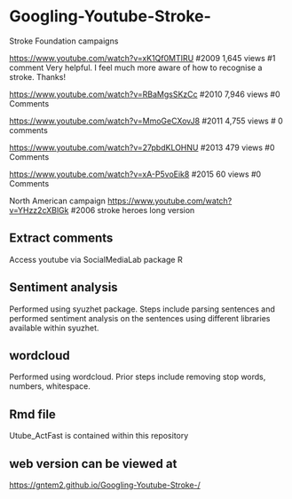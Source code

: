 # Googling-Youtube-Stroke-

Stroke Foundation campaigns

https://www.youtube.com/watch?v=xK1Qf0MTIRU #2009 
1,645 views #1 comment
Very helpful.  I feel much more aware of how to recognise a stroke.  Thanks!

https://www.youtube.com/watch?v=RBaMgsSKzCc #2010
7,946 views #0 Comments

https://www.youtube.com/watch?v=MmoGeCXovJ8 #2011
4,755 views # 0 comments

https://www.youtube.com/watch?v=27pbdKLOHNU #2013
479 views #0 Comments

https://www.youtube.com/watch?v=xA-P5voEik8 #2015
60 views #0 Comments

North American campaign
https://www.youtube.com/watch?v=YHzz2cXBlGk #2006 stroke heroes long version

## Extract comments 
Access youtube via SocialMediaLab package R

## Sentiment analysis
Performed using syuzhet package. Steps include parsing sentences and performed sentiment analysis on the sentences using different libraries available within syuzhet.

## wordcloud
Performed using wordcloud. Prior steps include removing stop words, numbers, whitespace.

## Rmd file 
Utube_ActFast is contained within this repository

## web version can be viewed at
https://gntem2.github.io/Googling-Youtube-Stroke-/
